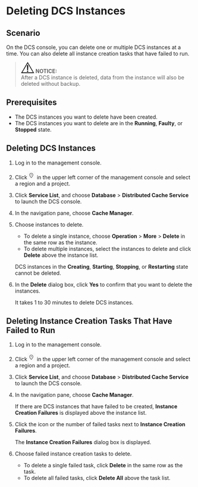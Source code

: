 # Deleting DCS Instances<a name="EN-US_TOPIC_0237964722"></a>

## Scenario<a name="section62051376"></a>

On the DCS console, you can delete one or multiple DCS instances at a time. You can also delete all instance creation tasks that have failed to run.

>![](public_sys-resources/icon-notice.gif) **NOTICE:**   
>After a DCS instance is deleted, data from the instance will also be deleted without backup.  

## Prerequisites<a name="section21591473"></a>

-   The DCS instances you want to delete have been created.
-   The DCS instances you want to delete are in the  **Running**,  **Faulty**, or  **Stopped**  state.

## Deleting DCS Instances<a name="section60105532"></a>

1.  Log in to the management console.
2.  Click![](figures/icon-region.png)  in the upper left corner of the management console and select a region and a project.
3.  Click  **Service List**, and choose  **Database**  \>  **Distributed Cache Service**  to launch the DCS console.
4.  In the navigation pane, choose  **Cache Manager**.
5.  Choose instances to delete.

    -   To delete a single instance, choose  **Operation**  \>  **More**  \>  **Delete**  in the same row as the instance.
    -   To delete multiple instances, select the instances to delete and click  **Delete**  above the instance list.

    DCS instances in the  **Creating**,  **Starting**,  **Stopping**, or  **Restarting**  state cannot be deleted.

6.  In the  **Delete**  dialog box, click  **Yes**  to confirm that you want to delete the instances.

    It takes 1 to 30 minutes to delete DCS instances.


## Deleting Instance Creation Tasks That Have Failed to Run<a name="section61981843115915"></a>

1.  Log in to the management console.
2.  Click![](figures/icon-region.png)  in the upper left corner of the management console and select a region and a project.
3.  Click  **Service List**, and choose  **Database**  \>  **Distributed Cache Service**  to launch the DCS console.
4.  In the navigation pane, choose  **Cache Manager**.

    If there are DCS instances that have failed to be created,  **Instance Creation Failures**  is displayed above the instance list.

5.  Click the icon or the number of failed tasks next to  **Instance Creation Failures**.

    The  **Instance Creation Failures**  dialog box is displayed.

6.  Choose failed instance creation tasks to delete.
    -   To delete a single failed task, click  **Delete**  in the same row as the task.
    -   To delete all failed tasks, click  **Delete All**  above the task list.



